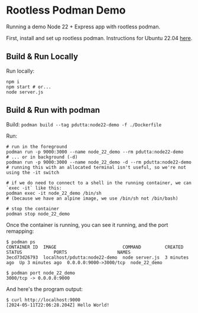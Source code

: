 # Rootless Podman Demo

Running a demo Node 22 + Express app with rootless podman.

First, install and set up rootless podman. Instructions for Ubuntu 22.04
[here](INSTALL.md).


## Build & Run Locally

Run locally:

```shell
npm i
npm start # or...
node server.js
```


## Build & Run with podman

Build: `podman build --tag pdutta:node22-demo -f ./Dockerfile`

Run:

```shell
# run in the foreground
podman run -p 9000:3000 --name node_22_demo --rm pdutta:node22-demo
# ... or in background (-d)
podman run -p 9000:3000 --name node_22_demo -d --rm pdutta:node22-demo
# running this with an allocated terminal isn't useful, so we're not using the -it switch

# if we do need to connect to a shell in the running container, we can `exec -it` like this:
podman exec -it node_22_demo /bin/sh
# (because we have an alpine image, we use /bin/sh not /bin/bash)

# stop the container
podman stop node_22_demo
```

Once the container is running, you can see it running, and the port remapping:

```
$ podman ps
CONTAINER ID  IMAGE                         COMMAND         CREATED        STATUS            PORTS                   NAMES
3ecd73d26793  localhost/pdutta:node22-demo  node server.js  3 minutes ago  Up 3 minutes ago  0.0.0.0:9000->3000/tcp  node_22_demo

$ podman port node_22_demo
3000/tcp -> 0.0.0.0:9000
```

And here's the program output:

```
$ curl http://localhost:9000
[2024-05-11T22:06:28.204Z] Hello World!
```
